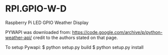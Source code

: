 # RPI.GPIO-W-D
Raspberry Pi LED GPIO Weather Display

PYWAPI was downloaded from: https://code.google.com/archive/p/python-weather-api/
credit to the authors stated on that page.

To setup Pywapi:
$ python setup.py build
$ python setup.py install

